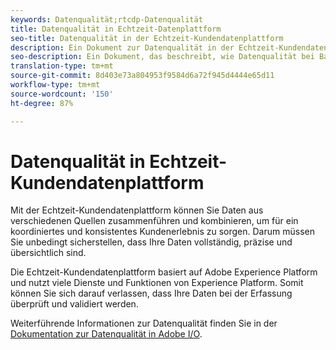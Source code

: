 ```yaml
---
keywords: Datenqualität;rtcdp-Datenqualität
title: Datenqualität in Echtzeit-Datenplattform
seo-title: Datenqualität in der Echtzeit-Kundendatenplattform
description: Ein Dokument zur Datenqualität in der Echtzeit-Kundendatenplattform
seo-description: Ein Dokument, das beschreibt, wie Datenqualität bei Batch- und Datenerfassung in der Echtzeit-Kundendatenplattform von sichergestellt wird
translation-type: tm+mt
source-git-commit: 8d403e73a804953f9584d6a72f945d4444e65d11
workflow-type: tm+mt
source-wordcount: '150'
ht-degree: 87%

---
```



# Datenqualität in Echtzeit-Kundendatenplattform

Mit der Echtzeit-Kundendatenplattform können Sie Daten aus verschiedenen Quellen zusammenführen und kombinieren, um für ein koordiniertes und konsistentes Kundenerlebnis zu sorgen. Darum müssen Sie unbedingt sicherstellen, dass Ihre Daten vollständig, präzise und übersichtlich sind.

Die Echtzeit-Kundendatenplattform basiert auf Adobe Experience Platform und nutzt viele Dienste und Funktionen von Experience Platform. Somit können Sie sich darauf verlassen, dass Ihre Daten bei der Erfassung überprüft und validiert werden.

Weiterführende Informationen zur Datenqualität finden Sie in der [Dokumentation zur Datenqualität in Adobe I/O](../../ingestion/quality/overview.md).